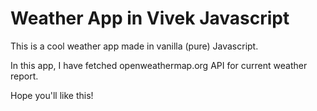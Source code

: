 # Weather App in Vivek Javascript

This is a cool weather app made in vanilla (pure) Javascript.

In this app, I have fetched openweathermap.org API for current weather report.

Hope you'll like this!
